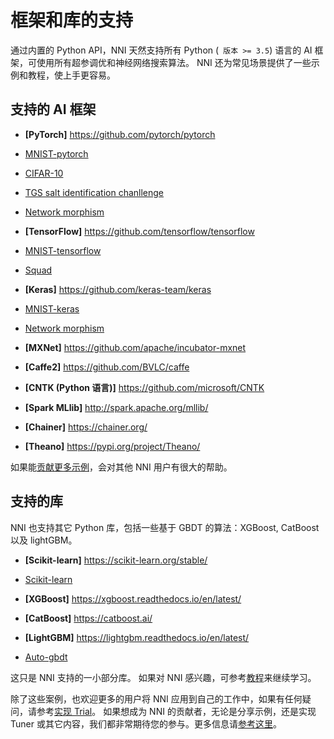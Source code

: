 # 框架和库的支持

通过内置的 Python API，NNI 天然支持所有 Python (` 版本 >= 3.5`) 语言的 AI 框架，可使用所有超参调优和神经网络搜索算法。 NNI 还为常见场景提供了一些示例和教程，使上手更容易。

## 支持的 AI 框架

* **[PyTorch]** https://github.com/pytorch/pytorch

* [MNIST-pytorch](../../examples/trials/mnist-distributed-pytorch)  
    
* [CIFAR-10](TrialExample/Cifar10Examples.md)  
    
* [TGS salt identification chanllenge](../../examples/trials/kaggle-tgs-salt/README_zh_CN.md)  
    
* [Network morphism](../../examples/trials/network_morphism/README_zh_CN.md)  
    

* **[TensorFlow]** https://github.com/tensorflow/tensorflow

* [MNIST-tensorflow](../../examples/trials/mnist-distributed)  
    
* [Squad](../../examples/trials/ga_squad/README_zh_CN.md)  
    

* **[Keras]** https://github.com/keras-team/keras

* [MNIST-keras](../../examples/trials/mnist-keras)  
    
* [Network morphism](../../examples/trials/network_morphism/README_zh_CN.md)  
    

* **[MXNet]** https://github.com/apache/incubator-mxnet
* **[Caffe2]** https://github.com/BVLC/caffe
* **[CNTK (Python 语言)]** https://github.com/microsoft/CNTK
* **[Spark MLlib]** http://spark.apache.org/mllib/
* **[Chainer]** https://chainer.org/
* **[Theano]** https://pypi.org/project/Theano/   
    

如果能[贡献更多示例](Tutorial/Contributing.md)，会对其他 NNI 用户有很大的帮助。

## 支持的库

NNI 也支持其它 Python 库，包括一些基于 GBDT 的算法：XGBoost, CatBoost 以及 lightGBM。

* **[Scikit-learn]** https://scikit-learn.org/stable/

* [Scikit-learn](TrialExample/SklearnExamples.md)  
    

* **[XGBoost]** https://xgboost.readthedocs.io/en/latest/
* **[CatBoost]** https://catboost.ai/
* **[LightGBM]** https://lightgbm.readthedocs.io/en/latest/

* [Auto-gbdt](TrialExample/GbdtExample.md)  
    

这只是 NNI 支持的一小部分库。 如果对 NNI 感兴趣，可参考[教程](TrialExample/Trials.md)来继续学习。

除了这些案例，也欢迎更多的用户将 NNI 应用到自己的工作中，如果有任何疑问，请参考[实现 Trial](TrialExample/Trials.md)。 如果想成为 NNI 的贡献者，无论是分享示例，还是实现 Tuner 或其它内容，我们都非常期待您的参与。更多信息请[参考这里](Tutorial/Contributing.md)。
